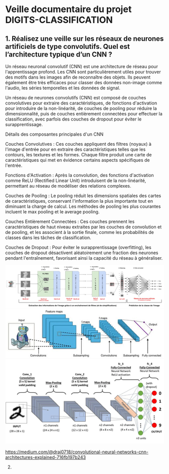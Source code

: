 
# Veille documentaire du projet DIGITS-CLASSIFICATION

## 1. Réalisez une veille sur les réseaux de neurones artificiels de type convolutifs. Quel est l’architecture typique d’un CNN ?

Un réseau neuronal convolutif (CNN) est une architecture de réseau pour l'apprentissage profond. Les CNN sont particulièrement utiles pour trouver des motifs dans les images afin de reconnaître des objets. Ils peuvent également être très efficaces pour classer des données non-image comme l'audio, les séries temporelles et les données de signal.

Un réseau de neurones convolutifs (CNN) est composé de couches convolutives pour extraire des caractéristiques, de fonctions d'activation pour introduire de la non-linéarité, de couches de pooling pour réduire la dimensionnalité, puis de couches entièrement connectées pour effectuer la classification, avec parfois des couches de dropout pour éviter le surapprentissage.

Détails des composantes principales d'un CNN

Couches Convolutives : Ces couches appliquent des filtres (noyaux) à l'image d'entrée pour en extraire des caractéristiques telles que les contours, les textures et les formes. Chaque filtre produit une carte de caractéristiques qui met en évidence certains aspects spécifiques de l'entrée.

Fonctions d'Activation : Après la convolution, des fonctions d'activation comme ReLU (Rectified Linear Unit) introduisent de la non-linéarité, permettant au réseau de modéliser des relations complexes.

Couches de Pooling : Le pooling réduit les dimensions spatiales des cartes de caractéristiques, conservant l'information la plus importante tout en diminuant la charge de calcul. Les méthodes de pooling les plus courantes incluent le max pooling et le average pooling.

Couches Entièrement Connectées : Ces couches prennent les caractéristiques de haut niveau extraites par les couches de convolution et de pooling, et les associent à la sortie finale, comme les probabilités de classes dans les tâches de classification.

Couches de Dropout : Pour éviter le surapprentissage (overfitting), les couches de dropout désactivent aléatoirement une fraction des neurones pendant l'entraînement, favorisant ainsi la capacité du réseau à généraliser.

![alt text](image.png)
![alt text](image-1.png)
![alt text](image-2.png)

https://medium.com/@draj0718/convolutional-neural-networks-cnn-architectures-explained-716fb197b243

2.

